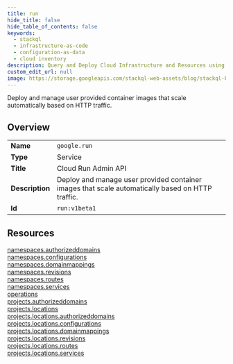 ```yaml
---
title: run
hide_title: false
hide_table_of_contents: false
keywords:
  - stackql
  - infrastructure-as-code
  - configuration-as-data
  - cloud inventory
description: Query and Deploy Cloud Infrastructure and Resources using SQL
custom_edit_url: null
image: https://storage.googleapis.com/stackql-web-assets/blog/stackql-blog-post-featured-image.png
---
```

Deploy and manage user provided container images that scale automatically based on HTTP traffic.  
    

## Overview
<table><tbody>
<tr><td><b>Name</b></td><td><code>google.run</code></td></tr>
<tr><td><b>Type</b></td><td>Service</td></tr>
<tr><td><b>Title</b></td><td>Cloud Run Admin API</td></tr>
<tr><td><b>Description</b></td><td>Deploy and manage user provided container images that scale automatically based on HTTP traffic.</td></tr>
<tr><td><b>Id</b></td><td><code>run:v1beta1</code></td></tr>
</tbody></table>

## Resources
<div class="row">
<div class="providerDocColumn">
<a href="/providers/google/run/namespaces.authorizeddomains/">namespaces.authorizeddomains</a><br />
<a href="/providers/google/run/namespaces.configurations/">namespaces.configurations</a><br />
<a href="/providers/google/run/namespaces.domainmappings/">namespaces.domainmappings</a><br />
<a href="/providers/google/run/namespaces.revisions/">namespaces.revisions</a><br />
<a href="/providers/google/run/namespaces.routes/">namespaces.routes</a><br />
<a href="/providers/google/run/namespaces.services/">namespaces.services</a><br />
<a href="/providers/google/run/operations/">operations</a><br />
<a href="/providers/google/run/projects.authorizeddomains/">projects.authorizeddomains</a><br />
</div>
<div class="providerDocColumn">
<a href="/providers/google/run/projects.locations/">projects.locations</a><br />
<a href="/providers/google/run/projects.locations.authorizeddomains/">projects.locations.authorizeddomains</a><br />
<a href="/providers/google/run/projects.locations.configurations/">projects.locations.configurations</a><br />
<a href="/providers/google/run/projects.locations.domainmappings/">projects.locations.domainmappings</a><br />
<a href="/providers/google/run/projects.locations.revisions/">projects.locations.revisions</a><br />
<a href="/providers/google/run/projects.locations.routes/">projects.locations.routes</a><br />
<a href="/providers/google/run/projects.locations.services/">projects.locations.services</a><br />
</div>
</div>
